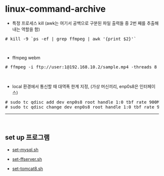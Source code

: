 # linux-command-archive

* 특정 프로세스 kill (awk는 여기서 공백으로 구분된 파일 출력들 중 2번 째를 추출해내는 역할을 함)

<pre>
# kill -9 `ps -ef | grep ffmpeg | awk '{print $2}'`
</pre>

<br/>

* ffmpeg webm

<pre>
# ffmpeg -i ftp://user:1@192.168.10.2/sample.mp4 -threads 8 -cpu-used 5 -deadline realtime -an http://localhost:12390/feed1.ffm
</pre>


<br/>

* local 환경에서 통신할 때 대역폭 한계 지정,  (가상 머신끼리, enp0s8은 인터페이스)

<pre>
# sudo tc qdisc add dev enp0s8 root handle 1:0 tbf rate 900Mbit burst 500k latency 1ms
# sudo tc qdisc change dev enp0s8 root handle 1:0 tbf rate 900Mbit burst 500k latency 1ms
</pre>


<hr/>

<br/>

<h2>set up 프로그램</h2>


* [set-mysql.sh](/sh/set-mysql.sh)

* [set-ffserver.sh](/sh/set-ffserver.sh)

* [set-tomcat8.sh](/sh/set-tomcat8.sh)
